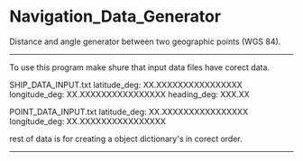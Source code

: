 # Navigation_Data_Generator
Distance and angle generator between two geographic points (WGS 84).


---------------------------------------
To use this program make shure that input data files have corect data.

SHIP_DATA_INPUT.txt
latitude_deg: XX.XXXXXXXXXXXXXXXX
longitude_deg: XX.XXXXXXXXXXXXXXXX
heading_deg: XXX.XX

POINT_DATA_INPUT.txt
latitude_deg: XX.XXXXXXXXXXXXXXXX
longitude_deg: XX.XXXXXXXXXXXXXXXX

rest of data is for creating a object dictionary's in corect order.

---------------------------------------
